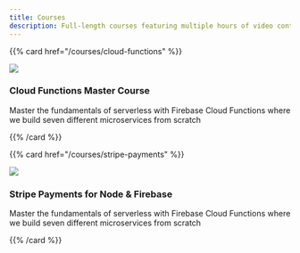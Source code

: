 ```yaml
---
title: Courses
description: Full-length courses featuring multiple hours of video content
---
```


{{% card href="/courses/cloud-functions" %}}

<div class="text-center"><img src="/img/brands/firebase-functions.svg"></div>

### Cloud Functions Master Course

Master the fundamentals of serverless with Firebase Cloud Functions where we build seven different microservices from scratch

{{% /card %}}

{{% card href="/courses/stripe-payments" %}}

<div class="text-center"><img src="/img/brands/firebase-functions.svg"></div>

### Stripe Payments for Node & Firebase

Master the fundamentals of serverless with Firebase Cloud Functions where we build seven different microservices from scratch

{{% /card %}}